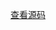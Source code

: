 [查看源码](https://github.com/cqlql/projects-lots/blob/dev-myts-v4/src/components/image-crop/ImageCrop.vue)